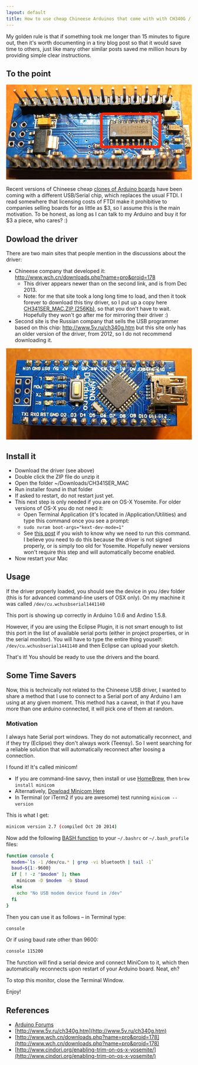 ```yaml
---
layout: default
title: How to use cheap Chineese Arduinos that come with with CH340G / CH341G Serial/USB chip
---
```


My golden rule is that if something took me longer than 15 minutes to figure out, then it's worth documenting in a tiny blog post so that it would save time to others, just like many other similar posts saved me million hours by providing simple clear instructions.

## To the point

<div class="small-right">
<a href="/images/nano-ch340g-bottom.jpg" data-lightbox="kiguino" data-title="Bottom of the Arduino Nano clone with the CH340G chip">
	<img src="/images/nano-ch340g-bottom.jpg"/>
</a>
</div>

Recent versions of Chineese cheap [clones of Arduino boards](http://www.ebay.com/itm/381019048475) have been coming with a different USB/Serial chip, which replaces the usual FTDI. I read somewhere that licensing costs of FTDI make it prohibitive to companies selling boards for as little as $3, so I assume this is the main motivation. To be honest, as long as I can talk to my Arduino and buy it for $3 a piece, who cares? :)

## Dowload the driver


There are two main sites that people mention in the discussions about the driver:

* Chineese company that developed it: http://www.wch.cn/downloads.php?name=pro&proid=178
  * This driver appears newer than on the second link, and is from Dec 2013.
  * Note: for me that site took a long long time to load, and then it took forever to download this tiny driver, so I put up a copy here [CH341SER_MAC.ZIP (256Kb)](/downloads/CH341SER_MAC.ZIP), so that you don't have to wait. Hopefully they won't go after me for mirroring their driver :) 
* Second site is the Russian company that sells the USB programmer based on this chip: http://www.5v.ru/ch340g.htm but this site only has an older version of the driver, from 2012, so I do not recommend downloading it.

<div class="small-right">
<a href="/images/nano-ch340g-top.jpg" data-lightbox="kiguino" data-title="Top of the Arduino Nano">
	<img src="/images/nano-ch340g-top.jpg"/>
</a>
</div>

## Install it


* Download the driver (see above)
* Double click the ZIP file do unzip it
* Open the folder ~/Downloads/CH341SER_MAC
* Run installer found in that folder
* If asked to restart, do not restart just yet.
* This next step is only needed if you are on OS-X Yosemite. For older versions of OS-X you do not need it:
  * Open Terminal Application (it's located in /Application/Utilities) and type this command once you see a prompt: 
  * ```sudo nvram boot-args="kext-dev-mode=1"```
  * See [this post](http://www.cindori.org/enabling-trim-on-os-x-yosemite/) if you 
    wish to know why we need to run this command.  I believe you need to do this because the driver is not signed properly, or is simply too old for Yosemite. Hopefully newer versions won't require this step and will automatically become enabled.
* Now restart your Mac

## Usage

If the driver properly loaded, you should see the device in you /dev folder (this is for advanced command-line users of OSX only).  On my machine it was called ```/dev/cu.wchusbserial1441140```

This port is showing up correctly in Arduino 1.0.6 and Ardino 1.5.8.

However, if you are using the Eclipse Plugin, it is not smart enough to list this port in the list of available serial ports (either in project properties, or in the serial monitor).  You will have to type the entire thing youself: ```/dev/cu.wchusbserial1441140``` and then Eclipse can upload your sketch.

That's it! You should be ready to use the drivers and the board.


## Some Time Savers

Now, this is technically not related to the Chineese USB driver, I wanted to share a method that I use to connect to a Serial port of any Arduino I am using at any given moment.  This method has a caveat, in that if you have more than one arduino connected, it will pick one of them at random.

### Motivation

I always hate Serial port windows.  They do not automatically reconnect, and if they try (Eclipse) they don't always work (Teensy). So I went searching for a reliable solution that will automatically reconnect after loosing a connection.

I found it! It's called minicom! 

* If you are command-line savvy, then install or use [HomeBrew](http://brew.sh/), then ```brew install minicom```
* Alternatively, [Dowload Minicom Here](http://mac.softpedia.com/get/Developer-Tools/Minicom.shtml#download)
* In Terminal (or iTerm2 if you are awesome) test running ```minicom --version```

This is what I get:

```bash
minicom version 2.7 (compiled Oct 20 2014)
```

Now add the following [BASH function](http://tldp.org/LDP/abs/html/complexfunct.html) to your ```~/.bashrc``` or ```~/.bash_profile``` files:

```bash
function console {
  modem=`ls -1 /dev/cu.* | grep -vi bluetooth | tail -1`
  baud=${1:-9600}
  if [ ! -z "$modem" ]; then
    minicom -D $modem  -b $baud
  else
    echo "No USB modem device found in /dev"
  fi
}
```

Then you can use it as follows – in Terminal type:

```bash
console
```

Or if using baud rate other than 9600:

```bash
console 115200
```

The function will find a serial device and connect MiniCom to it, which then automatically reconnects upon restart of your Arduino board.  Neat, eh? 

To stop this monitor, close the Terminal Window.

Enjoy!

## References

* [Arduino Forums](http://forum.arduino.cc/index.php?topic=261375.0)
* [http://www.5v.ru/ch340g.htm](http://www.5v.ru/ch340g.htm)
* [http://www.wch.cn/downloads.php?name=pro&proid=178](http://www.wch.cn/downloads.php?name=pro&proid=178)
* [http://www.cindori.org/enabling-trim-on-os-x-yosemite/](http://www.cindori.org/enabling-trim-on-os-x-yosemite/)